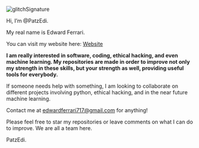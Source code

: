 


![glitchSignature](https://user-images.githubusercontent.com/116693779/223161888-8754b820-d1cb-44a0-9fe0-a7e4dabab461.gif)


Hi, I’m @PatzEdi.

My real name is Edward Ferrari.

You can visit my website here: [Website](https://patzedi.github.io)

**I am really interested in software, coding, ethical hacking, and even machine learning. My repositories are made in order to improve not only my strength in these skills, but your strength as well, providing useful tools for everybody.**

If someone needs help with something, I am looking to collaborate on different projects involving python, ethical hacking, and in the near future machine learning.

Contact me at edwardferrari717@gmail.com for anything!

Please feel free to star my repositories or leave comments on what I can do to improve. We are all a team here.

PatzEdi.

